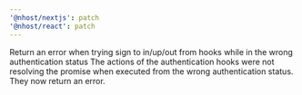 ```yaml
---
'@nhost/nextjs': patch
'@nhost/react': patch
---
```


Return an error when trying sign to in/up/out from hooks while in the wrong authentication status
The actions of the authentication hooks were not resolving the promise when executed from the wrong authentication status.
They now return an error.
